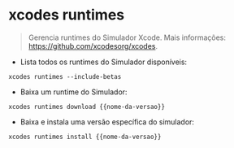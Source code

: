# xcodes runtimes

> Gerencia runtimes do Simulador Xcode.
> Mais informações: <https://github.com/xcodesorg/xcodes>.

- Lista todos os runtimes do Simulador disponíveis:

`xcodes runtimes --include-betas`

- Baixa um runtime do Simulador:

`xcodes runtimes download {{nome-da-versao}}`

- Baixa e instala uma versão específica do simulador:

`xcodes runtimes install {{nome-da-versao}}`
